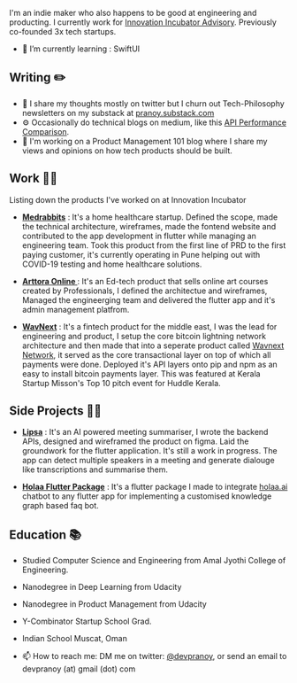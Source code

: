 I'm an indie maker who also happens to be good at engineering and producting. I currently work for [Innovation Incubator Advisory](https://www.innovationincubator.com). Previously co-founded 3x tech startups. 

- 🌱 I’m currently learning : SwiftUI

## Writing ✏️
 - 🤔 I share my thoughts mostly on twitter but I churn out Tech-Philosophy newsletters on my substack at [pranoy.substack.com](https://www.pranoy.substack.com)
 - ⚙️ Occasionally do technical blogs on medium, like this [API Performance Comparison](https://medium.com/innovation-incubator/rest-api-performance-comparison-python-vs-golang-dc4decbd0543). 
 - 🔭 I'm working on a Product Management 101 blog where I share my views and opinions on how tech products should be built. 


## Work 👨‍💻

Listing down the products I've worked on at Innovation Incubator

- [<b>Medrabbits</b>](https://www.medrabbits.com) : It's a home healthcare startup. Defined the scope, made the technical architecture, wireframes, made the fontend website and contributed to the app development in flutter while managing an engineering team. Took this product from the first line of PRD to the first paying customer, it's currently operating in Pune helping out with COVID-19 testing and home healthcare solutions. 

- [<b> Arttora Online </b>](https://play.google.com/store/apps/details?id=com.arttora.arttora_classes&hl=en_IN) : It's an Ed-tech product that sells online art courses created by Professionals, I defined the architectue and wireframes, Managed the engineerging team and delivered the flutter app and it's admin management platfrom. 

- [<b>WavNext</b>](https://wavnext.com) : It's a fintech product for the middle east, I was the lead for engineering and product, I setup the core bitcoin lightning network architecture and then made that into a seperate product called [Wavnext Network](https://wavnext.com/network), it served as the core transactional layer on top of which all payments were done. Deployed it's API layers onto pip and npm as an easy to install bitcoin payments layer. This was featured at Kerala Startup Misson's Top 10 pitch event for Huddle Kerala. 


## Side Projects 👨‍💻

- [<b>Lipsa</b>](https://play.google.com/store/apps/details?id=com.lipsa.lipsa&hl=en_IN) : It's an AI powered meeting summariser, I wrote the backend APIs, designed and wireframed the product on figma. Laid the groundwork for the flutter application. It's still a work in progress. The app can detect multiple speakers in a meeting and generate dialouge like transcriptions and summarise them. 

- [<b>Holaa Flutter Package</b>](https://pub.dev/packages/holaa) : It's a flutter package I made to integrate [holaa.ai](https://www.holaa.ai) chatbot to any flutter app for implementing a customised knowledge graph based faq bot. 

## Education 📚

- Studied Computer Science and Engineering from Amal Jyothi College of Engineering. 
- Nanodegree in Deep Learning from Udacity
- Nanodegree in Product Management from Udacity
- Y-Combinator Startup School Grad. 
- Indian School Muscat, Oman



- 📫 How to reach me: DM me on twitter: [@devpranoy](https://www.twitter.com/devpranoy), or send an email to devpranoy (at) gmail (dot) com
<!--
**devpranoy/devpranoy** is a ✨ _special_ ✨ repository because its `README.md` (this file) appears on your GitHub profile.

Here are some ideas to get you started:

- 🔭 I’m currently working on ...
- 🌱 I’m currently learning ...
- 👯 I’m looking to collaborate on ...
- 🤔 I’m looking for help with ...
- 💬 Ask me about ...
- 📫 How to reach me: ...
- 😄 Pronouns: ...
- ⚡ Fun fact: ...
-->
